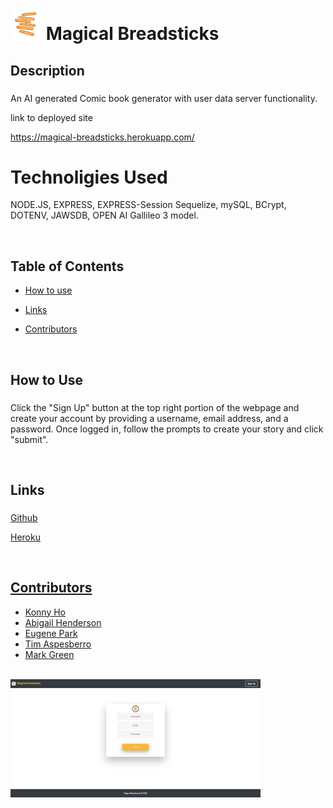 # <img src="./public/Images/breadstick-icon.jpg" width = "50px"> Magical Breadsticks

 ## Description
###
 An AI generated Comic book generator with user data server functionality.  

 link to deployed site

 https://magical-breadsticks.herokuapp.com/

 # Technoligies Used

 NODE.JS, EXPRESS, EXPRESS-Session Sequelize, mySQL, BCrypt, DOTENV, JAWSDB, OPEN AI Gallileo 3 model.
 
 <br>

  ## Table of Contents

  * [How to use](#usage)

  * [Links](#links)

  * [Contributors](#contributors)

  
  <br>

  ## How to Use
  ###
  Click the "Sign Up" button at the top right portion of the webpage and create your account by providing a username, email address, and a password.  Once logged in, follow the prompts to create your story and click "submit".  
  
  <br>

  ## Links
  ### 
  <a href= https://github.com/konnyph/magical-breadsticks> Github

  <a href= https://magical-breadsticks.herokuapp.com/ > Heroku

<br>

  ## Contributors

  * Konny Ho
  * Abigail Henderson
  * Eugene Park
  * Tim Aspesberro
  * Mark Green 

<br>

<img src="./public/Images/Magic-homepage.png" width = "400px">

 

 
